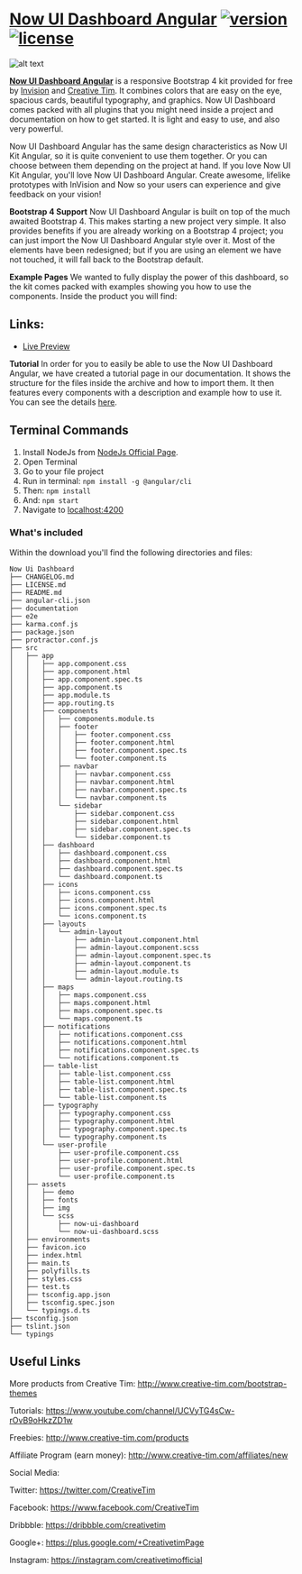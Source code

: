 # [Now UI Dashboard Angular](https://creativetimofficial.github.io/now-ui-dashboard-angular) [![version][version-badge]][CHANGELOG] [![license][license-badge]][LICENSE]

![alt text](https://s3.amazonaws.com/creativetim_bucket/products/85/original/opt_nud_angular_thumbnail.jpg)

**[Now UI Dashboard Angular](https://creativetimofficial.github.io/now-ui-dashboard-angular)** is a responsive Bootstrap 4 kit provided for free by [Invision](https://www.invisionapp.com/) and [Creative Tim](https://www.creative-tim.com/). It combines colors that are easy on the eye, spacious cards, beautiful typography, and graphics. Now UI Dashboard comes packed with all plugins that you might need inside a project and documentation on how to get started. It is light and easy to use, and also very powerful.

Now UI Dashboard Angular has the same design characteristics as Now UI Kit Angular, so it is quite convenient to use them together. Or you can choose between them depending on the project at hand. If you love Now UI Kit Angular, you'll love Now UI Dashboard Angular.
Create awesome, lifelike prototypes with InVision and Now so your users can experience and give feedback on your vision!


**Bootstrap 4 Support**
Now UI Dashboard Angular is built on top of the much awaited Bootstrap 4. This makes starting a new project very simple. It also provides benefits if you are already working on a Bootstrap 4 project; you can just import the Now UI Dashboard Angular style over it. Most of the elements have been redesigned; but if you are using an element we have not touched, it will fall back to the Bootstrap default.

**Example Pages**
We wanted to fully display the power of this dashboard, so the kit comes packed with examples showing you how to use the components. Inside the product you will find:

## Links:

+ [Live Preview](https://creativetimofficial.github.io/now-ui-dashboard-angular)

**Tutorial**
In order for you to easily be able to use the Now UI Dashboard Angular, we have created a tutorial page in our documentation. It shows the structure for the files inside the archive and how to import them. It then features every components with a description and example how to use it. You can see the details [here](https://creativetimofficial.github.io/now-ui-dashboard-angular/documentation/tutorial).

## Terminal Commands

1. Install NodeJs from [NodeJs Official Page](https://nodejs.org/en).
2. Open Terminal
3. Go to your file project
4. Run in terminal: ```npm install -g @angular/cli```
5. Then: ```npm install```
6. And: ```npm start```
7. Navigate to [localhost:4200](localhost:4200)

### What's included

Within the download you'll find the following directories and files:

```
Now Ui Dashboard
├── CHANGELOG.md
├── LICENSE.md
├── README.md
├── angular-cli.json
├── documentation
├── e2e
├── karma.conf.js
├── package.json
├── protractor.conf.js
├── src
│   ├── app
│   │   ├── app.component.css
│   │   ├── app.component.html
│   │   ├── app.component.spec.ts
│   │   ├── app.component.ts
│   │   ├── app.module.ts
│   │   ├── app.routing.ts
│   │   ├── components
│   │   │   ├── components.module.ts
│   │   │   ├── footer
│   │   │   │   ├── footer.component.css
│   │   │   │   ├── footer.component.html
│   │   │   │   ├── footer.component.spec.ts
│   │   │   │   └── footer.component.ts
│   │   │   ├── navbar
│   │   │   │   ├── navbar.component.css
│   │   │   │   ├── navbar.component.html
│   │   │   │   ├── navbar.component.spec.ts
│   │   │   │   └── navbar.component.ts
│   │   │   └── sidebar
│   │   │       ├── sidebar.component.css
│   │   │       ├── sidebar.component.html
│   │   │       ├── sidebar.component.spec.ts
│   │   │       └── sidebar.component.ts
│   │   ├── dashboard
│   │   │   ├── dashboard.component.css
│   │   │   ├── dashboard.component.html
│   │   │   ├── dashboard.component.spec.ts
│   │   │   └── dashboard.component.ts
│   │   ├── icons
│   │   │   ├── icons.component.css
│   │   │   ├── icons.component.html
│   │   │   ├── icons.component.spec.ts
│   │   │   └── icons.component.ts
│   │   ├── layouts
│   │   │   └── admin-layout
│   │   │       ├── admin-layout.component.html
│   │   │       ├── admin-layout.component.scss
│   │   │       ├── admin-layout.component.spec.ts
│   │   │       ├── admin-layout.component.ts
│   │   │       ├── admin-layout.module.ts
│   │   │       └── admin-layout.routing.ts
│   │   ├── maps
│   │   │   ├── maps.component.css
│   │   │   ├── maps.component.html
│   │   │   ├── maps.component.spec.ts
│   │   │   └── maps.component.ts
│   │   ├── notifications
│   │   │   ├── notifications.component.css
│   │   │   ├── notifications.component.html
│   │   │   ├── notifications.component.spec.ts
│   │   │   └── notifications.component.ts
│   │   ├── table-list
│   │   │   ├── table-list.component.css
│   │   │   ├── table-list.component.html
│   │   │   ├── table-list.component.spec.ts
│   │   │   └── table-list.component.ts
│   │   ├── typography
│   │   │   ├── typography.component.css
│   │   │   ├── typography.component.html
│   │   │   ├── typography.component.spec.ts
│   │   │   └── typography.component.ts
│   │   └── user-profile
│   │       ├── user-profile.component.css
│   │       ├── user-profile.component.html
│   │       ├── user-profile.component.spec.ts
│   │       └── user-profile.component.ts
│   ├── assets
│   │   ├── demo
│   │   ├── fonts
│   │   ├── img
│   │   └── scss
│   │       ├── now-ui-dashboard
│   │       └── now-ui-dashboard.scss
│   ├── environments
│   ├── favicon.ico
│   ├── index.html
│   ├── main.ts
│   ├── polyfills.ts
│   ├── styles.css
│   ├── test.ts
│   ├── tsconfig.app.json
│   ├── tsconfig.spec.json
│   └── typings.d.ts
├── tsconfig.json
├── tslint.json
└── typings
```

## Useful Links

More products from Creative Tim: <http://www.creative-tim.com/bootstrap-themes>

Tutorials: <https://www.youtube.com/channel/UCVyTG4sCw-rOvB9oHkzZD1w>

Freebies: <http://www.creative-tim.com/products>

Affiliate Program (earn money): <http://www.creative-tim.com/affiliates/new>

Social Media:

Twitter: <https://twitter.com/CreativeTim>

Facebook: <https://www.facebook.com/CreativeTim>

Dribbble: <https://dribbble.com/creativetim>

Google+: <https://plus.google.com/+CreativetimPage>

Instagram: <https://instagram.com/creativetimofficial>

[CHANGELOG]: ./CHANGELOG.md
[LICENSE]: ./LICENSE
[version-badge]: https://img.shields.io/badge/version-1.4.0-blue.svg
[license-badge]: https://img.shields.io/badge/license-MIT-blue.svg
"# management" 
